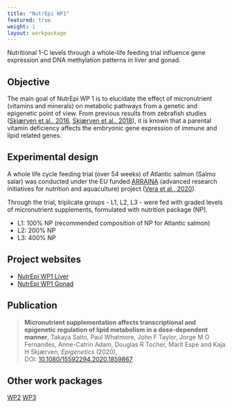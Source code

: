 ```yaml
---
title: "NutrEpi WP1"
featured: true
weight: 1
layout: workpackage
---
```

Nutritional 1-C levels through a whole-life feeding trial influence gene expression and DNA methylation patterns in liver and gonad.

## Objective

The main goal of NutrEpi WP 1 is to elucidate the effect of micronutrient (vitamins and minerals) on metabolic pathways from a genetic and epigenetic point of view. From previous results from zebrafish studies ([Skjærven et al., 2016](https://www.nature.com/articles/srep34535), [Skjærven et al., 2018](https://www.nature.com/articles/s41598-018-21211-5)), it is known that a parental vitamin deficiency affects the embryonic gene expression of immune and lipid related genes.

## Experimental design
A whole life cycle feeding trial (over 54 weeks) of Atlantic salmon (Salmo salar) was conducted under the EU funded [ARRAINA](https://www.arraina.eu/) (advanced research initiatives for nutrition and aquaculture) project ([Vera et al., 2020](https://doi.org/10.1016/j.aquaculture.2020.735551)).

Through the trial, triplicate groups - L1, L2, L3 - were fed with graded levels of micronutrient supplements, formulated with nutrition package (NP).
- L1: 100% NP (recommended composition of NP for Atlantic salmon)
- L2: 200% NP
- L3: 400% NP

## Project websites
 - [NutrEpi WP1 Liver](https://nutrepi.github.io/wp1liver/)
 - [NutrEpi WP1 Gonad](https://nutrepi.github.io/wp1gonad/)

## Publication
> **Micronutrient supplementation affects transcriptional and epigenetic regulation of lipid metabolism in a dose-dependent manner**,
> Takaya Saito, Paul Whatmore, John F Taylor, Jorge M O Fernandes, Anne-Catrin Adam, Douglas R Tocher, Marit Espe and Kaja H Skjærven,
> *Epigenetics* (2020), <br />
> DOI: [10.1080/15592294.2020.1859867](https://doi.org/10.1080/15592294.2020.1859867)

## Other work packages
<a class="button button-primary" href="{{site.baseurl}}/workpackages/nutrepi-wp2/">WP2</a>
<a class="button button-primary" href="{{site.baseurl}}/workpackages/nutrepi-wp3/">WP3</a>
